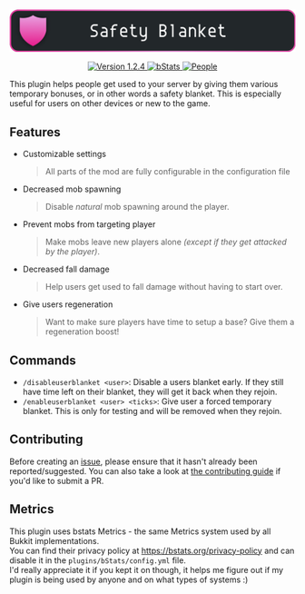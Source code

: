 <img src=".github/images/safetyblanket_banner.png" alt="Safety blanket banner" />
<p align="center">
    <a href="https://github.com/AliceDTRH/safetyblanket/releases">
      <img src="https://img.shields.io/badge/Version-v1.2.4-E899DC?style=flat-square&logo=git&logoColor=white" alt="Version 1.2.4">
  	</a>
    <a href="https://bstats.org/plugin/bukkit/SafetyBlanket">
        <img src="https://img.shields.io/bstats/servers/15141?logo=stitcher&logoColor=white&style=flat-square" alt="bStats">
    </a>
    <a href="https://github.com/AliceDTRH/safetyblanket/blob/master/humans.md">
       <img src="https://img.shields.io/badge/Awesome-People-ff69b4?style=flat-square" alt="People">
    </a>
</p>

This plugin helps people get used to your server by giving them various temporary bonuses, or in other words a safety blanket. This is especially useful for users on other devices or new to the game.

## Features
- Customizable settings<br>
    > All parts of the mod are fully configurable in the configuration file
- Decreased mob spawning<br>
    > Disable *natural* mob spawning around the player.
- Prevent mobs from targeting player<br>
    > Make mobs leave new players alone *(except if they get attacked by the player)*.
- Decreased fall damage<br>
    > Help users get used to fall damage without having to start over.
- Give users regeneration<br>
    > Want to make sure players have time to setup a base? Give them a regeneration boost!

## Commands
- `/disableuserblanket <user>`: Disable a users blanket early. If they still have time left on their blanket, they will get it back when they rejoin.
- `/enableuserblanket <user> <ticks>`: Give user a forced temporary blanket. This is only for testing and will be removed when they rejoin.

## Contributing
Before creating an [issue](https://github.com/AliceDTRH/safetyblanket/issues), please ensure that it hasn't already been reported/suggested. You can also take a look at [the contributing guide](https://github.com/AliceDTRH/safetyblanket/blob/main/.github/CONTRIBUTING.md) if you'd like to submit a PR.

## Metrics
This plugin uses bstats Metrics - the same Metrics system used by all Bukkit implementations.<br>
You can find their privacy policy at https://bstats.org/privacy-policy and can disable it in the ```plugins/bStats/config.yml``` file.<br>
I'd really appreciate it if you kept it on though, it helps me figure out if my plugin is being used by anyone and on what types of systems :)<br>
  
